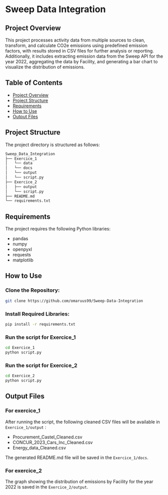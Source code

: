 # Sweep Data Integration

## Project Overview
This project processes activity data from multiple sources to clean, transform, and calculate CO2e emissions using predefined emission factors, with results stored in CSV files for further analysis or reporting. Additionally, it includes extracting emission data from the Sweep API for the year 2022, aggregating the data by Facility, and generating a bar chart to visualize the distribution of emissions.

## Table of Contents
- [Project Overview](#project-overview)
- [Project Structure](#project-structure)
- [Requirements](#requirements)
- [How to Use](#how-to-use)
- [Output Files](#output-files)


## Project Structure
The project directory is structured as follows:

```bash
Sweep_Data_Integration
├── Exercice_1
│   └── data
│   └── docs
│   └── output
│   └── script.py
├── Exercice_2
│   ├── output
│   └── script.py
├── README.md
└── requirements.txt
```

## Requirements

The project requires the following Python libraries:

- pandas
- numpy
- openpyxl
- requests
- matplotlib

## How to Use

### Clone the Repository:

```bash
git clone https://github.com/omaruus99/Sweep-Data-Integration
```
### Install Required Libraries:
```bash
pip install -r requirements.txt
```

### Run the script for Exercice_1
```bash
cd Exercice_1 
python script.py
```

### Run the script for Exercice_2
```bash
cd Exercice_2 
python script.py
```


## Output Files
### For exercice_1
After running the script, the following cleaned CSV files will be available in `Exercice_1/output` :

- Procurement_Castel_Cleaned.csv
- CONCUR_2023_Cars_Inc_Cleaned.csv
- Energy_data_Cleaned.csv

The generated README.md file will be saved in the `Exercice_1/docs`.

### For exercice_2
The graph showing the distribution of emissions by Facility for the year 2022 is saved in the `Exercice_2/output`.